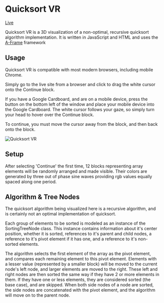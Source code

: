 # Quicksort VR
[Live](https://operskaas.github.io/VR-Quicksort)

Quicksort VR is a 3D visualization of a non-optimal, recursive quicksort algorithm implementation.
It is written in JavaScript and HTML and uses the [A-Frame](https://github.com/aframevr/aframe) framework

## Usage
Quicksort VR is compatible with most modern browsers, including mobile Chrome. 

Simply go to the live site from a browser and click to drag the white cursor onto the Continue block. 

If you have a Google Cardboard, and are on a mobile device, press the button on the bottom left of the window and place your mobile device into the Google Cardboard. The white cursor follows your gaze, so simply turn your head to hover over the Continue block.

To continue, you must move the cursor away from the block, and then back onto the block. 

![Quicksort VR](docs/walkthrough.gif)

## Setup
After selecting 'Continue' the first time, 12 blocks representing array elements will be randomly arranged and made visible. Their colors are generated by three out of phase sine waves providing rgb values equally spaced along one period. 

## Algorithm & Tree Nodes
The quicksort algorithm being visualized here is a recursive algorithm, and is certainly not an optimal implementation of quicksort.

Each group of elements to be sorted is modeled as an instance of the SortingTreeNode class. This instance contains information about it's center position, whether it is sorted, references to it's parent and child nodes, a reference to it's pivot element if it has one, and a reference to it's non-sorted elements.

The algorithm selects the first element of the array as the pivot element, and compares each remaining element to this pivot element. Elements with a lesser value (represented by a smaller block) will be moved to the current node's left node, and larger elements are moved to the right. These left and right nodes are then sorted the same way if they have 2 or more elements in them. If they have one or less elements, they are considered sorted (the base case), and are skipped. When both side nodes of a node are sorted, the side nodes are concatenated with the pivot element, and the algorithm will move on to the parent node.

 